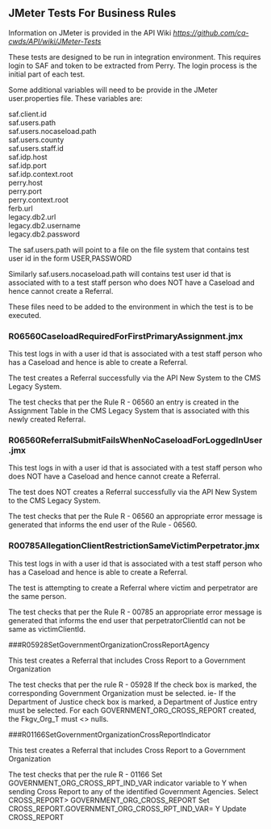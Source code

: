 ## JMeter Tests For Business Rules

Information on JMeter is provided in the API Wiki *https://github.com/ca-cwds/API/wiki/JMeter-Tests*

These tests are designed to be run in integration environment. This requires login to SAF and token to be extracted from Perry. The login process is the initial part of each test.

Some additional variables will need to be provide in the JMeter user.properties file. These variables are:

saf.client.id<br>
saf.users.path<br>
saf.users.nocaseload.path<br>
saf.users.county<br>
saf.users.staff.id<br>
saf.idp.host<br>
saf.idp.port<br>
saf.idp.context.root<br>
perry.host<br>
perry.port<br>
perry.context.root<br>
ferb.url<br>
legacy.db2.url<br>
legacy.db2.username<br>
legacy.db2.password<br>

The saf.users.path will point to a file on the file system that contains test user id in the form USER,PASSWORD

Similarly saf.users.nocaseload.path will  contains test user id that is associated with to a test staff person who does NOT have a Caseload and hence cannot create a Referral. 

These files need to be added to the environment in which the test is to be executed.


### R06560CaseloadRequiredForFirstPrimaryAssignment.jmx

This test logs in with a user id that is associated with a test staff person who has a Caseload and hence is able to create a Referral. 

The test creates a Referral successfully via the API New System to the CMS Legacy System.

The test checks that per the Rule R - 06560 an entry is created in the Assignment Table in the CMS Legacy System that is associated with this newly created Referral.

### R06560ReferralSubmitFailsWhenNoCaseloadForLoggedInUser.jmx

This test logs in with a user id that is associated with a test staff person who does NOT have a Caseload and hence cannot create a Referral. 

The test does NOT creates a Referral successfully via the API New System to the CMS Legacy System.

The test checks that per the Rule R - 06560 an appropriate error message is generated that informs the end user of the Rule - 06560.

### R00785AllegationClientRestrictionSameVictimPerpetrator.jmx

This test logs in with a user id that is associated with a test staff person who has a Caseload and hence is able to create a Referral.

The test is attempting to create a Referral where victim and perpetrator are the same person.

The test checks that per the Rule R - 00785 an appropriate error message is generated that informs the end user that perpetratorClientId can not be same as victimClientId.
 
###R05928SetGovernmentOrganizationCrossReportAgency

This test creates a Referral that includes Cross Report to a Government Organization

The test checks that per the rule R - 05928 If the check box is marked, the corresponding Government Organization must be selected. ie- If the Department of Justice check box is marked, a Department of Justice entry must be selected.   For each GOVERNMENT_ORG_CROSS_REPORT created, the Fkgv_Org_T must <> nulls.

###R01166SetGovernmentOrganizationCrossReportIndicator 

This test creates a Referral that includes Cross Report to a Government Organization

The test checks that per the rule R - 01166 Set GOVERNMENT_ORG_CROSS_RPT_IND_VAR indicator variable to Y when sending Cross Report to any of the identified Government Agencies.    Select CROSS_REPORT> GOVERNMENT_ORG_CROSS_REPORT Set CROSS_REPORT.GOVERNMENT_ORG_CROSS_RPT_IND_VAR= Y Update CROSS_REPORT

 